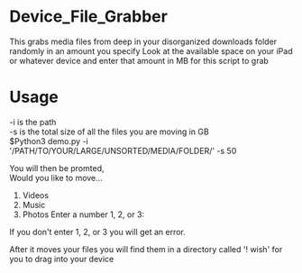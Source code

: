 # Device_File_Grabber
This grabs media files from deep in your disorganized downloads folder randomly in an amount you specify
Look at the available space on your iPad or whatever device and enter that amount in MB for this script to grab

# Usage  
-i is the path  
-s is the total size of all the files you are moving in GB  
$Python3 demo.py -i '/PATH/TO/YOUR/LARGE/UNSORTED/MEDIA/FOLDER/' -s 50

You will then be promted,  
Would you like to move... 
1. Videos 
2. Music 
3. Photos
Enter a number 1, 2, or 3:

If you don't enter 1, 2, or 3 you will get an error.

After it moves your files you will find them in a directory called '! wish' for you to drag into your device
